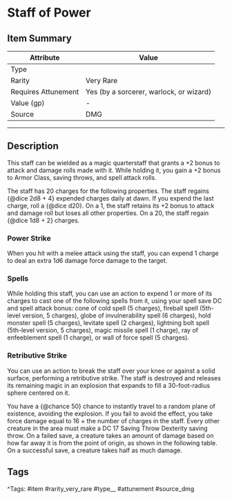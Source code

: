 # Staff of Power

## Item Summary

| Attribute            | Value                        |
|----------------------|------------------------------|
| Type                 |   |
| Rarity               | Very Rare             |
| Requires Attunement  | Yes (by a sorcerer, warlock, or wizard)                |
| Value (gp)           | -    |
| Source               | DMG |

---

## Description

This staff can be wielded as a magic quarterstaff that grants a +2 bonus to attack and damage rolls made with it. While holding it, you gain a +2 bonus to Armor Class, saving throws, and spell attack rolls.

The staff has 20 charges for the following properties. The staff regains {@dice 2d8 + 4} expended charges daily at dawn. If you expend the last charge, roll a {@dice d20}. On a 1, the staff retains its +2 bonus to attack and damage roll but loses all other properties. On a 20, the staff regain {@dice 1d8 + 2} charges.

### Power Strike

When you hit with a melee attack using the staff, you can expend 1 charge to deal an extra 1d6 damage force damage to the target.

### Spells

While holding this staff, you can use an action to expend 1 or more of its charges to cast one of the following spells from it, using your spell save DC and spell attack bonus: cone of cold spell (5 charges), fireball spell (5th-level version, 5 charges), globe of invulnerability spell (6 charges), hold monster spell (5 charges), levitate spell (2 charges), lightning bolt spell (5th-level version, 5 charges), magic missile spell (1 charge), ray of enfeeblement spell (1 charge), or wall of force spell (5 charges).

### Retributive Strike

You can use an action to break the staff over your knee or against a solid surface, performing a retributive strike. The staff is destroyed and releases its remaining magic in an explosion that expands to fill a 30-foot-radius sphere centered on it.

You have a {@chance 50} chance to instantly travel to a random plane of existence, avoiding the explosion. If you fail to avoid the effect, you take force damage equal to 16 × the number of charges in the staff. Every other creature in the area must make a DC 17 Saving Throw Dexterity saving throw. On a failed save, a creature takes an amount of damage based on how far away it is from the point of origin, as shown in the following table. On a successful save, a creature takes half as much damage.

## Tags

^Tags: #item #rarity_very_rare #type__ #attunement #source_dmg